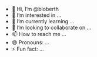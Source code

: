 - 👋 Hi, I’m @bloberth
- 👀 I’m interested in ...
- 🌱 I’m currently learning ...
- 💞️ I’m looking to collaborate on ...
- 📫 How to reach me ...
- 😄 Pronouns: ...
- ⚡ Fun fact: ...

<!---
bloberth/bloberth is a ✨ special ✨ repository because its `README.md` (this file) appears on your GitHub profile.
You can click the Preview link to take a look at your changes.
--->
